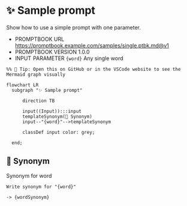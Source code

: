 # ✨ Sample prompt

Show how to use a simple prompt with one parameter.

-   PROMPTBOOK URL https://promptbook.example.com/samples/single.ptbk.md@v1
-   PROMPTBOOK VERSION 1.0.0
-   INPUT  PARAMETER `{word}` Any single word

<!--Graph-->
<!-- ⚠️ WARNING: This section was auto-generated -->

```mermaid
%% 🔮 Tip: Open this on GitHub or in the VSCode website to see the Mermaid graph visually

flowchart LR
  subgraph "✨ Sample prompt"

      direction TB

      input((Input)):::input
      templateSynonym(💬 Synonym)
      input--"{word}"-->templateSynonym

      classDef input color: grey;

  end;
```

<!--/Graph-->

## 💬 Synonym

Synonym for word

```text
Write synonym for "{word}"
```

`-> {wordSynonym}`

<!--
TODO: [🧠] Figure out less simmilar word for "single", "simple" and "sample"
-->
